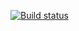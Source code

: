 [![Build status](https://ci.appveyor.com/api/projects/status/46wwp0ks89dvtvw4?svg=true)](https://ci.appveyor.com/project/TamaraSibileva/hw2-api-ci)
